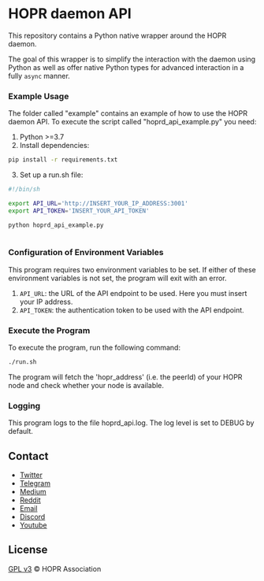 # HOPR daemon API

This repository contains a Python native wrapper around the HOPR daemon.

The goal of this wrapper is to simplify the interaction with the daemon using Python as well as offer native Python types for advanced interaction in a fully `async` manner.

### Example Usage

The folder called "example" contains an example of how to use the HOPR daemon API. To execute the script called "hoprd_api_example.py" you need:  

1. Python >=3.7
2. Install dependencies:  
```bash
pip install -r requirements.txt 
```
3. Set up a run.sh file:
```bash 
#!/bin/sh

export API_URL='http://INSERT_YOUR_IP_ADDRESS:3001'
export API_TOKEN='INSERT_YOUR_API_TOKEN'

python hoprd_api_example.py 
 
```

### Configuration of Environment Variables
This program requires two environment variables to be set. If either of these environment variables is not set, the program will exit with an error.

1. `API_URL`: the URL of the API endpoint to be used. Here you must insert your IP address.
2. `API_TOKEN`: the authentication token to be used with the API endpoint.

 
### Execute the Program 

To execute the program, run the following command:

```bash
./run.sh
```

The program will fetch the 'hopr_address' (i.e. the peerId) of your HOPR node and check whether your node is available.

### Logging
This program logs to the file hoprd_api.log. The log level is set to DEBUG by default.

## Contact

- [Twitter](https://twitter.com/hoprnet)
- [Telegram](https://t.me/hoprnet)
- [Medium](https://medium.com/hoprnet)
- [Reddit](https://www.reddit.com/r/HOPR/)
- [Email](mailto:contact@hoprnet.org)
- [Discord](https://discord.gg/5FWSfq7)
- [Youtube](https://www.youtube.com/channel/UC2DzUtC90LXdW7TfT3igasA)

## License

[GPL v3](LICENSE) © HOPR Association

